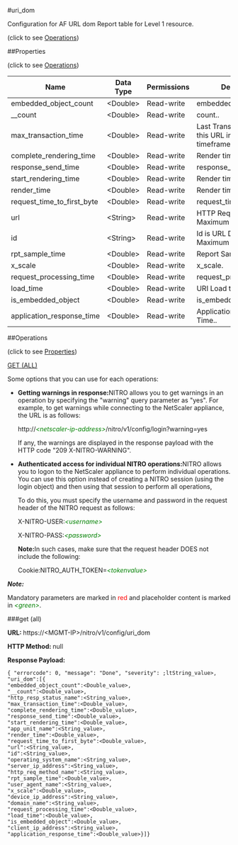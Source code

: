 #uri_dom



Configuration for AF URL dom Report table for Level 1 resource.

<span>(click to see [Operations](#operations))</span>



##Properties 

<span>(click to see [Operations](#operations))</span>





<table><thead><tr><th>Name</th><th>Data Type</th><th>Permissions</th><th>Description</th></tr></thead><tbody><tr><td>embedded_object_count</td><td>&lt;Double></td><td>Read-write</td><td>embedded_object_count.</td></tr><tr><td>__count</td><td>&lt;Double></td><td>Read-write</td><td>count..</td></tr><tr><td>max_transaction_time</td><td>&lt;Double></td><td>Read-write</td><td>Last Transaction Time for this URL in the sampled timeframe..</td></tr><tr><td>complete_rendering_time</td><td>&lt;Double></td><td>Read-write</td><td>Render time..</td></tr><tr><td>response_send_time</td><td>&lt;Double></td><td>Read-write</td><td>response_send_time.</td></tr><tr><td>start_rendering_time</td><td>&lt;Double></td><td>Read-write</td><td>Render time..</td></tr><tr><td>render_time</td><td>&lt;Double></td><td>Read-write</td><td>Render time..</td></tr><tr><td>request_time_to_first_byte</td><td>&lt;Double></td><td>Read-write</td><td>request_time_to_first_byte.</td></tr><tr><td>url</td><td>&lt;String></td><td>Read-write</td><td>HTTP Request URL..<br>Maximum length = 2000</td></tr><tr><td>id</td><td>&lt;String></td><td>Read-write</td><td>Id is URL Dom..<br>Maximum length = 2000</td></tr><tr><td>rpt_sample_time</td><td>&lt;Double></td><td>Read-write</td><td>Report Sample time..</td></tr><tr><td>x_scale</td><td>&lt;Double></td><td>Read-write</td><td>x_scale.</td></tr><tr><td>request_processing_time</td><td>&lt;Double></td><td>Read-write</td><td>request_processing_time.</td></tr><tr><td>load_time</td><td>&lt;Double></td><td>Read-write</td><td>URI Load time..</td></tr><tr><td>is_embedded_object</td><td>&lt;Double></td><td>Read-write</td><td>is_embedded_object.</td></tr><tr><td>application_response_time</td><td>&lt;Double></td><td>Read-write</td><td>Application Response Time..</td></tr></tbody></table>

##Operations 

<span>(click to see [Properties](#properties))</span>





[GET (ALL)](#get-all)





Some options that you can use for each operations:

<ul><li><p><b>Getting warnings in response:</b>NITRO allows you to get warnings in an operation by specifying the "warning" query parameter as "yes". For example, to get warnings while connecting to the NetScaler appliance, the URL is as follows:</p><p>http://<span style="color:green;font-style:italic;">&lt;netscaler-ip-address&gt;</span>/nitro/v1/config/login?warning=yes</p><p>If any, the warnings are displayed in the response payload with the HTTP code "209 X-NITRO-WARNING".</p></li><li><p><b>Authenticated access for individual NITRO operations:</b>NITRO allows you to logon to the NetScaler appliance to perform individual operations. You can use this option instead of creating a NITRO session (using the login object) and then using that session to perform all operations,</p><p>To do this, you must specify the username and password in the request header of the NITRO request as follows:</p><p>X-NITRO-USER:<span style="color:green;font-style:italic;">&lt;username&gt;</span></p><p>X-NITRO-PASS:<span style="color:green;font-style:italic;">&lt;password&gt;</span></p><p><b>Note:</b>In such cases, make sure that the request header DOES not include the following:</p><p>Cookie:NITRO_AUTH_TOKEN=<span style="color:green;font-style:italic;">&lt;tokenvalue&gt;</span></p></li></ul>







***Note:*** 

Mandatory parameters are marked in <span style="color:#FF0000;">red</span> and placeholder content is marked in <span style="color:green;font-style:italic">&lt;green&gt;</span>.



###get (all)







<b>URL: </b>https://&lt;MGMT-IP&gt;/nitro/v1/config/uri_dom

<b>HTTP Method: </b>null

<b>Response Payload: </b>
```
{ "errorcode": 0, "message": "Done", "severity": ;ltString_value>, "uri_dom":[{
"embedded_object_count":<Double_value>,
"__count":<Double_value>,
"http_resp_status_name":<String_value>,
"max_transaction_time":<Double_value>,
"complete_rendering_time":<Double_value>,
"response_send_time":<Double_value>,
"start_rendering_time":<Double_value>,
"app_unit_name":<String_value>,
"render_time":<Double_value>,
"request_time_to_first_byte":<Double_value>,
"url":<String_value>,
"id":<String_value>,
"operating_system_name":<String_value>,
"server_ip_address":<String_value>,
"http_req_method_name":<String_value>,
"rpt_sample_time":<Double_value>,
"user_agent_name":<String_value>,
"x_scale":<Double_value>,
"device_ip_address":<String_value>,
"domain_name":<String_value>,
"request_processing_time":<Double_value>,
"load_time":<Double_value>,
"is_embedded_object":<Double_value>,
"client_ip_address":<String_value>,
"application_response_time":<Double_value>}]}
```








